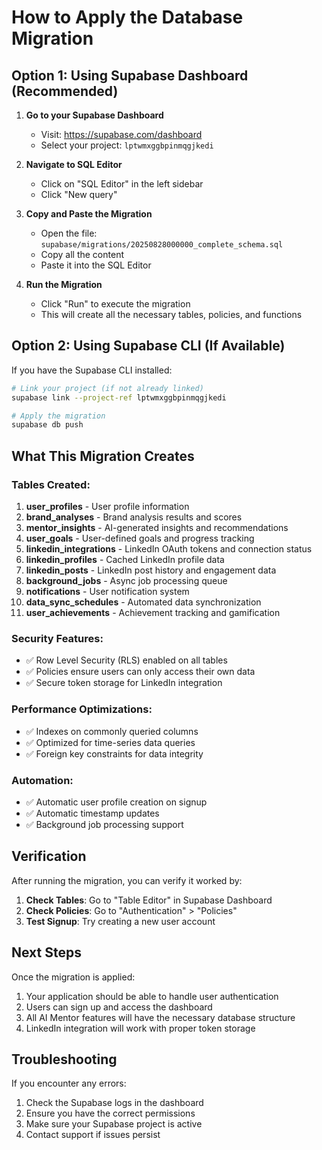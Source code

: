 # How to Apply the Database Migration

## Option 1: Using Supabase Dashboard (Recommended)

1. **Go to your Supabase Dashboard**
   - Visit: https://supabase.com/dashboard
   - Select your project: `lptwmxggbpinmqgjkedi`

2. **Navigate to SQL Editor**
   - Click on "SQL Editor" in the left sidebar
   - Click "New query"

3. **Copy and Paste the Migration**
   - Open the file: `supabase/migrations/20250828000000_complete_schema.sql`
   - Copy all the content
   - Paste it into the SQL Editor

4. **Run the Migration**
   - Click "Run" to execute the migration
   - This will create all the necessary tables, policies, and functions

## Option 2: Using Supabase CLI (If Available)

If you have the Supabase CLI installed:

```bash
# Link your project (if not already linked)
supabase link --project-ref lptwmxggbpinmqgjkedi

# Apply the migration
supabase db push
```

## What This Migration Creates

### Tables Created:
1. **user_profiles** - User profile information
2. **brand_analyses** - Brand analysis results and scores
3. **mentor_insights** - AI-generated insights and recommendations
4. **user_goals** - User-defined goals and progress tracking
5. **linkedin_integrations** - LinkedIn OAuth tokens and connection status
6. **linkedin_profiles** - Cached LinkedIn profile data
7. **linkedin_posts** - LinkedIn post history and engagement data
8. **background_jobs** - Async job processing queue
9. **notifications** - User notification system
10. **data_sync_schedules** - Automated data synchronization
11. **user_achievements** - Achievement tracking and gamification

### Security Features:
- ✅ Row Level Security (RLS) enabled on all tables
- ✅ Policies ensure users can only access their own data
- ✅ Secure token storage for LinkedIn integration

### Performance Optimizations:
- ✅ Indexes on commonly queried columns
- ✅ Optimized for time-series data queries
- ✅ Foreign key constraints for data integrity

### Automation:
- ✅ Automatic user profile creation on signup
- ✅ Automatic timestamp updates
- ✅ Background job processing support

## Verification

After running the migration, you can verify it worked by:

1. **Check Tables**: Go to "Table Editor" in Supabase Dashboard
2. **Check Policies**: Go to "Authentication" > "Policies"
3. **Test Signup**: Try creating a new user account

## Next Steps

Once the migration is applied:
1. Your application should be able to handle user authentication
2. Users can sign up and access the dashboard
3. All AI Mentor features will have the necessary database structure
4. LinkedIn integration will work with proper token storage

## Troubleshooting

If you encounter any errors:
1. Check the Supabase logs in the dashboard
2. Ensure you have the correct permissions
3. Make sure your Supabase project is active
4. Contact support if issues persist

